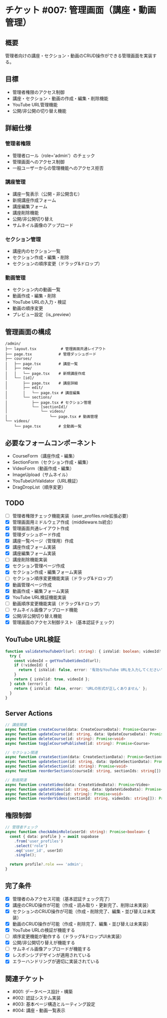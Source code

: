 # チケット #007: 管理画面（講座・動画管理）

## 概要
管理者向けの講座・セクション・動画のCRUD操作ができる管理画面を実装する。

## 目標
- 管理者権限のアクセス制御
- 講座・セクション・動画の作成・編集・削除機能
- YouTube URL管理機能
- 公開/非公開の切り替え機能

## 詳細仕様

### 管理者権限
- 管理者ロール（role='admin'）のチェック
- 管理画面へのアクセス制御
- 一般ユーザーからの管理機能へのアクセス拒否

### 講座管理
- 講座一覧表示（公開・非公開含む）
- 新規講座作成フォーム
- 講座編集フォーム
- 講座削除機能
- 公開/非公開切り替え
- サムネイル画像のアップロード

### セクション管理
- 講座内のセクション一覧
- セクション作成・編集・削除
- セクションの順序変更（ドラッグ&ドロップ）

### 動画管理
- セクション内の動画一覧
- 動画作成・編集・削除
- YouTube URLの入力・検証
- 動画の順序変更
- プレビュー設定（is_preview）

## 管理画面の構成
```
/admin/
├── layout.tsx           # 管理画面共通レイアウト
├── page.tsx            # 管理ダッシュボード
├── courses/
│   ├── page.tsx        # 講座一覧
│   ├── new/
│   │   └── page.tsx    # 新規講座作成
│   └── [id]/
│       ├── page.tsx    # 講座詳細
│       ├── edit/
│       │   └── page.tsx # 講座編集
│       └── sections/
│           ├── page.tsx # セクション管理
│           └── [sectionId]/
│               └── videos/
│                   └── page.tsx # 動画管理
└── videos/
    └── page.tsx        # 全動画一覧
```

## 必要なフォームコンポーネント
- CourseForm（講座作成・編集）
- SectionForm（セクション作成・編集）
- VideoForm（動画作成・編集）
- ImageUpload（サムネイル）
- YouTubeUrlValidator（URL検証）
- DragDropList（順序変更）

## TODO
- [ ] 管理者権限チェック機能実装（user_profiles.role拡張必要）
- [x] 管理画面用ミドルウェア作成（middleware.ts統合）
- [x] 管理画面共通レイアウト作成
- [x] 管理ダッシュボード作成
- [x] 講座一覧ページ（管理用）作成
- [x] 講座作成フォーム実装
- [x] 講座編集フォーム実装
- [ ] 講座削除機能実装
- [x] セクション管理ページ作成
- [x] セクション作成・編集フォーム実装
- [ ] セクション順序変更機能実装（ドラッグ&ドロップ）
- [x] 動画管理ページ作成
- [x] 動画作成・編集フォーム実装
- [x] YouTube URL検証機能実装
- [ ] 動画順序変更機能実装（ドラッグ&ドロップ）
- [ ] サムネイル画像アップロード機能
- [x] 公開/非公開切り替え機能
- [x] 管理画面のアクセス制御テスト（基本認証チェック）

## YouTube URL検証
```typescript
function validateYouTubeUrl(url: string): { isValid: boolean; videoId?: string; error?: string } {
  try {
    const videoId = getYouTubeVideoId(url);
    if (!videoId) {
      return { isValid: false, error: '有効なYouTube URLを入力してください' };
    }
    return { isValid: true, videoId };
  } catch (error) {
    return { isValid: false, error: 'URLの形式が正しくありません' };
  }
}
```

## Server Actions
```typescript
// 講座関連
async function createCourse(data: CreateCourseData): Promise<Course>
async function updateCourse(id: string, data: UpdateCourseData): Promise<Course>
async function deleteCourse(id: string): Promise<void>
async function toggleCoursePublished(id: string): Promise<Course>

// セクション関連
async function createSection(data: CreateSectionData): Promise<Section>
async function updateSection(id: string, data: UpdateSectionData): Promise<Section>
async function deleteSection(id: string): Promise<void>
async function reorderSections(courseId: string, sectionIds: string[]): Promise<void>

// 動画関連
async function createVideo(data: CreateVideoData): Promise<Video>
async function updateVideo(id: string, data: UpdateVideoData): Promise<Video>
async function deleteVideo(id: string): Promise<void>
async function reorderVideos(sectionId: string, videoIds: string[]): Promise<void>
```

## 権限制御
```typescript
// 管理者チェック
async function checkAdminRole(userId: string): Promise<boolean> {
  const { data: profile } = await supabase
    .from('user_profiles')
    .select('role')
    .eq('user_id', userId)
    .single();
  
  return profile?.role === 'admin';
}
```

## 完了条件
- [x] 管理者のみアクセス可能（基本認証チェック完了）
- [x] 講座のCRUD操作が可能（作成・読み取り・更新完了、削除は未実装）
- [x] セクションのCRUD操作が可能（作成・削除完了、編集・並び替えは未実装）
- [x] 動画のCRUD操作が可能（作成・削除完了、編集・並び替えは未実装）
- [x] YouTube URLの検証が機能する
- [ ] 順序変更機能が動作する（ドラッグ&ドロップUI未実装）
- [x] 公開/非公開切り替えが機能する
- [ ] サムネイル画像アップロードが機能する
- [x] レスポンシブデザインが適用されている
- [x] エラーハンドリングが適切に実装されている

## 関連チケット
- #001: データベース設計・構築
- #002: 認証システム実装
- #003: 基本ページ構造とルーティング設定
- #004: 講座・動画一覧表示